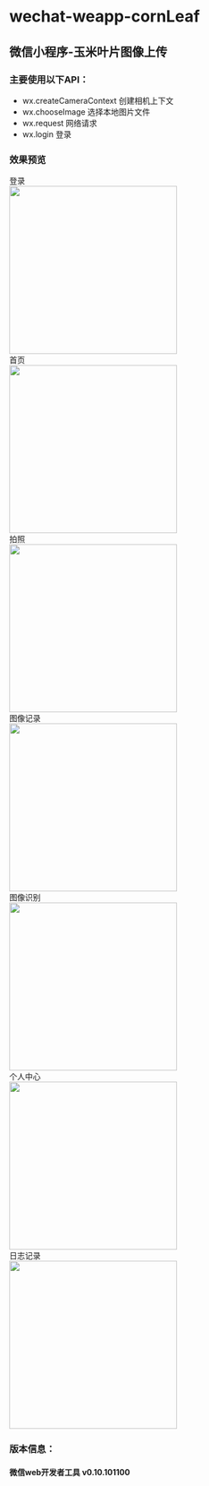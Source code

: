 # wechat-weapp-cornLeaf
## 微信小程序-玉米叶片图像上传

### 主要使用以下API：
  * wx.createCameraContext 创建相机上下文
  * wx.chooseImage 选择本地图片文件
  * wx.request 网络请求
  * wx.login 登录

### 效果预览
登录  
<img src="https://github.com/DarkOpalBasil/weapp-cornleaf/blob/main/image/preview/1.png" width="300px">  
首页  
<img src="https://github.com/DarkOpalBasil/weapp-cornleaf/blob/main/image/preview/2.png" width="300px">  
拍照  
<img src="https://github.com/DarkOpalBasil/weapp-cornleaf/blob/main/image/preview/3.png" width="300px">  
图像记录  
<img src="https://github.com/DarkOpalBasil/weapp-cornleaf/blob/main/image/preview/4.png" width="300px">  
图像识别  
<img src="https://github.com/DarkOpalBasil/weapp-cornleaf/blob/main/image/preview/5.png" width="300px">  
个人中心  
<img src="https://github.com/DarkOpalBasil/weapp-cornleaf/blob/main/image/preview/7.png" width="300px">  
日志记录  
<img src="https://github.com/DarkOpalBasil/weapp-cornleaf/blob/main/image/preview/6.png" width="300px">  

### 版本信息：
#### 微信web开发者工具 v0.10.101100

